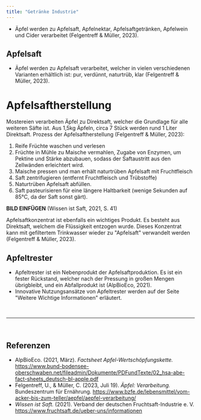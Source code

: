 ```yaml
---
title: "Getränke Industrie"
---
```


- Äpfel werden zu Apfelsaft, Apfelnektar, Apfelsaftgetränken, Apfelwein und Cider verarbeitet (Felgentreff & Müller, 2023).

## Apfelsaft
- Äpfel werden zu Apfelsaft verarbeitet, welcher in vielen verschiedenen Varianten erhältlich ist: pur, verdünnt, naturtrüb, klar (Felgentreff & Müller, 2023).

# Apfelsaftherstellung
Mostereien verarbeiten Äpfel zu Direktsaft, welcher die Grundlage für alle weiteren Säfte ist. Aus 1,5kg Äpfeln, circa 7 Stück werden rund 1 Liter Direktsaft. 
Prozess der Apfelsaftherstellung (Felgentreff & Müller, 2023):
  1. Reife Früchte waschen und verlesen
  2. Früchte in Mühle zu Maische vermahlen, Zugabe von Enzymen, um Pektine und Stärke abzubauen, sodass der Saftaustritt aus den Zellwänden erleichtert wird.
  3. Maische pressen und man erhält naturtrüben Apfelsaft mit Fruchtfleisch
  4. Saft zentrifugieren (entfernt Fruchtfleisch und Trübstoffe)
  5. Naturtrüben Apfelsaft abfüllen.
  6. Saft pasteurisieren für eine längere Haltbarkeit (wenige Sekunden auf 85°C, da der Saft sonst gärt).

**BILD EINFÜGEN**
(Wissen ist Saft, 2021, S. 41)

Apfelsaftkonzentrat ist ebenfalls ein wichtiges Produkt. Es besteht aus Direktsaft, welchem die Flüssigkeit entzogen wurde. Dieses Konzentrat kann mit gefiltertem Trinkwasser wieder zu "Apfelsaft" verwandelt werden (Felgentreff & Müller, 2023).


## Apfeltrester
- Apfeltrester ist ein Nebenprodukt der Apfelsaftproduktion. Es ist ein fester Rückstand, welcher nach der Pressung in großen Mengen übrigbleibt, und ein Abfallprodukt ist (AlpBioEco, 2021).
- Innovative Nutzungsansätze von Apfeltrester werden auf der Seite "Weitere Wichtige Informationen" erläutert.


<br>

---

<br> 

## Referenzen
- AlpBioEco. (2021, März). *Factsheet Apfel-Wertschöpfungskette.* <https://www.bund-bodensee-oberschwaben.net/fileadmin/Dokumente/PDFundTexte/02_hsa-abe-fact-sheets_deutsch-bl-apple.pdf>
- Felgentreff, U., & Müller, C. (2023, Juli 19). *Äpfel: Verarbeitung.* Bundeszentrum für Ernährung. <https://www.bzfe.de/lebensmittel/vom-acker-bis-zum-teller/aepfel/aepfel-verarbeitung/>
- *Wissen ist Saft.* (2021). Verband der deutschen Fruchtsaft-Industrie e. V. <https://www.fruchtsaft.de/ueber-uns/informationen>


